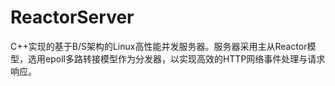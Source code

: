 # ReactorServer
C++实现的基于B/S架构的Linux高性能并发服务器。服务器采用主从Reactor模型，选用epoll多路转接模型作为分发器，以实现高效的HTTP网络事件处理与请求响应。
